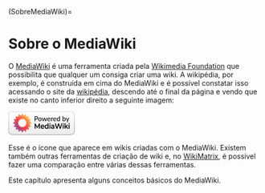(SobreMediaWiki)=
# Sobre o MediaWiki
O [MediaWiki](https://www.mediawiki.org/wiki/MediaWiki) é uma ferramenta criada pela [Wikimedia Foundation](https://www.wikimedia.org/) que possibilita que qualquer um consiga criar uma wiki. A wikipédia, por exemplo, é construída em cima do MediaWiki e é possível constatar isso acessando o site da [wikipédia](https://pt.wikipedia.org/wiki/Wikip%C3%A9dia:P%C3%A1gina_principal), descendo até o final da página e vendo que existe no canto inferior direito a seguinte imagem:

![ícone que aparece em wikis criadas com o MediaWiki. O fundo da logo é branco. Na esquerda da logo, há uma flor de girassol sem nada no centro e cujas pétalas têm tons de roxo, vermelho, laranja e amarelo. Na direita da logo, está escrito "Powered By MediaWiki".](../Imagens/poweredby_mediawiki.png)

Esse é o ícone que aparece em wikis criadas com o MediaWiki. Existem também outras ferramentas de criação de wiki e, no [WikiMatrix](https://www.wikimatrix.org/), é possível fazer uma comparação entre várias dessas ferramentas.

Este capítulo apresenta alguns conceitos básicos do MediaWiki.
